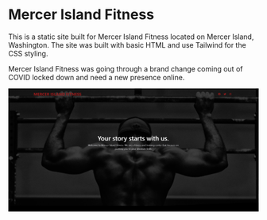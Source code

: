 # Mercer Island Fitness

This is a static site built for Mercer Island Fitness located on Mercer Island, Washington. The site was built with basic HTML and use Tailwind for the CSS styling.

Mercer Island Fitness was going through a brand change coming out of COVID locked down and need a new presence online.

![ScreenShot](assets/img/MIFitCapture.PNG)
